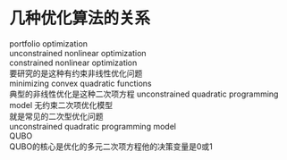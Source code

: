 # 几种优化算法的关系
portfolio optimization  
unconstrained nonlinear optimization  
constrained nonlinear optimization  
要研究的是这种有约束非线性优化问题  
minimizing convex quadratic functions  
典型的非线性优化是这种二次项方程
unconstrained
quadratic programming model
无约束二次项优化模型  
就是常见的二次型优化问题  
unconstrained
quadratic programming model  
QUBO  
QUBO的核心是优化的多元二次项方程他的决策变量是0或1

